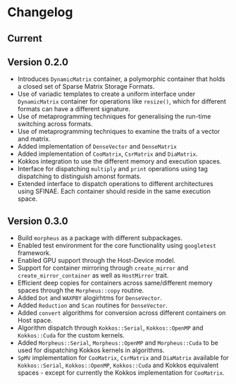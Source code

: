 # Changelog

## Current

## Version 0.2.0
- Introduces `DynamicMatrix` container, a polymorphic container that holds a closed set of Sparse Matrix Storage Formats.
- Use of variadic templates to create a uniform interface under `DynamicMatrix` container for operations like `resize()`, which for different formats can have a different signature.
- Use of metaprogramming techniques for generalising the run-time switching across formats.
- Use of metaprogramming techniques to examine the traits of a vector and matrix.
- Added implementation of `DenseVector` and `DenseMatrix`
- Added implementation of `CooMatrix`, `CsrMatrix` and `DiaMatrix`.
- Kokkos integration to use the different memory and execution spaces.
- Interface for dispatching `multiply` and `print` operations using tag dispatching to distinguish amonst formats.
- Extended interface to dispatch operations to different architectures using SFINAE. Each container should reside in the same execution space.

## Version 0.3.0
- Build `morpheus` as a package with different subpackages.
- Enabled test environment for the core functionality using `googletest` framework.
- Enabled GPU support through the Host-Device model.
- Support for container mirroring through `create_mirror` and `create_mirror_container` as well as `HostMirror` trait.
- Efficient deep copies for containers across same/different memory spaces through the `Morpheus::copy` routine.
- Added `Dot` and `WAXPBY` alogirhtms for `DenseVector`.
- Added `Reduction` and `Scan` routines for `DenseVector`.
- Added `convert` algorithms for conversion across different containers on Host space.
- Algorithm dispatch through `Kokkos::Serial`, `Kokkos::OpenMP` and `Kokkos::Cuda` for the custom kernels.
- Added `Morpheus::Serial`, `Morpheus::OpenMP` and `Morpheus::Cuda` to be used for dispatching Kokkos kernels in algorithms.
- `SpMV` implementation for `CooMatrix`, `CsrMatrix` and `DiaMatrix` available for `Kokkos::Serial`, `Kokkos::OpenMP`, `Kokkos::Cuda` and Kokkos equivalent spaces - except for currently the Kokkos implementation for `CooMatrix`.
